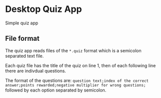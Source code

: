 # Desktop Quiz App
Simple quiz app

## File format
The quiz app reads files of the `*.quiz` format which is a semicolon separated text file.

Each quiz file has the title of the quiz on line 1, then of each following line there are indivdual questions.

The format of the questions are:
`question text;index of the correct answer;points rewarded;negative multiplier for wrong questions;` followed by each option separated by semicolon.
